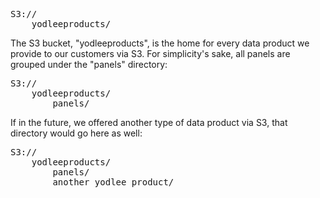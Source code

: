 <pre>
S3://
	yodleeproducts/
</pre>

The S3 bucket, "yodleeproducts", is the home for every data product we provide to our customers via S3.
For simplicity's sake, all panels are grouped under the "panels" directory:

<pre>
S3://
	yodleeproducts/
		panels/
</pre>

If in the future, we offered another type of data product via S3, that directory would go here as well:

<pre>
S3://
	yodleeproducts/
		panels/
		another_yodlee_product/
</pre>
